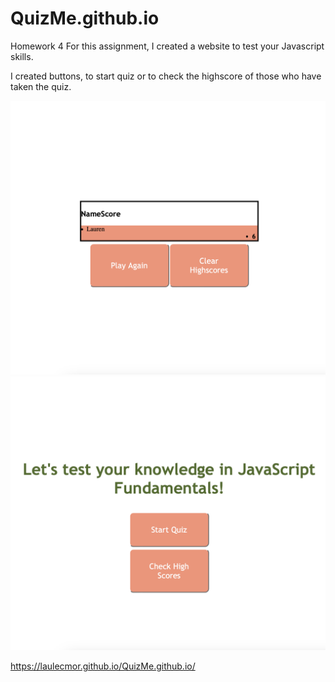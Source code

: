 # QuizMe.github.io
Homework 4 
For this assignment, I created a website to test your Javascript skills.

I created buttons, to start quiz or to check the highscore of those who have taken the quiz. 

![Alt text](<Screenshot 2023-10-10 at 5.40.55 PM.png>)
![Alt text](<Screenshot 2023-10-10 at 5.40.43 PM.png>)

https://laulecmor.github.io/QuizMe.github.io/